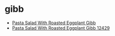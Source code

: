 # gibb

 * [Pasta Salad With Roasted Eggplant Gibb](../../index/p/pasta-salad-with-roasted-eggplant-gibb-12429.json)
 * [Pasta Salad With Roasted Eggplant Gibb 12429](../../index/p/pasta-salad-with-roasted-eggplant-gibb-12429.json)
